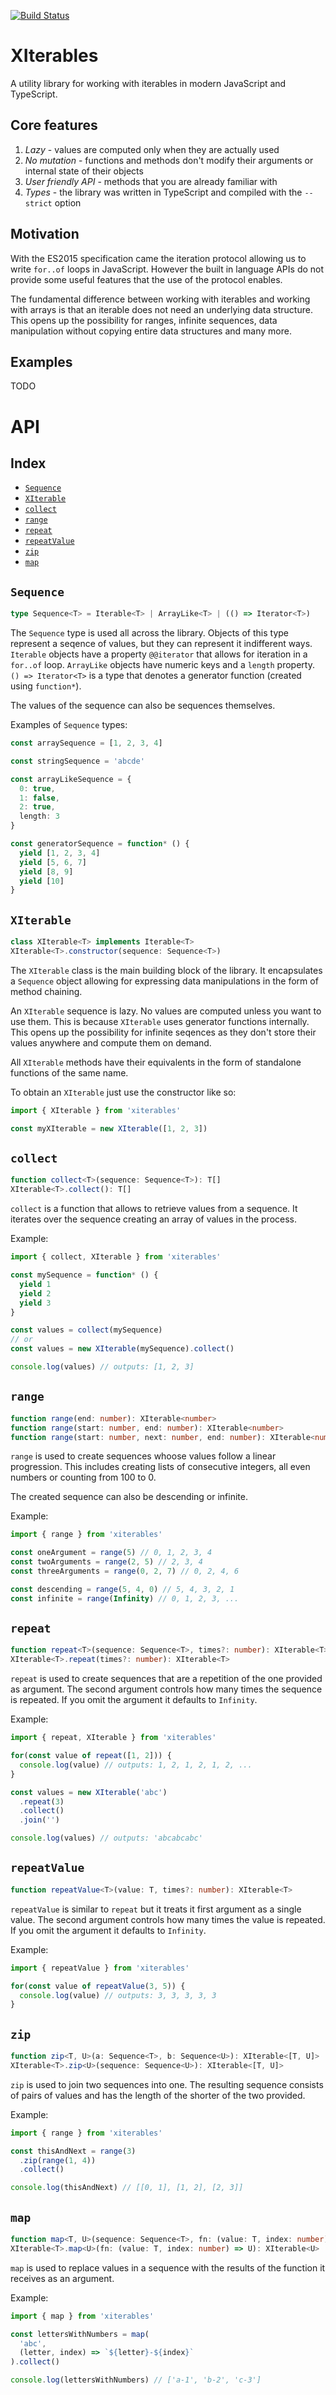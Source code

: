 [![Build Status](https://travis-ci.org/sz-piotr/xiterables.svg?branch=master)](https://travis-ci.org/sz-piotr/xiterables)

# XIterables

A utility library for working with iterables in modern JavaScript and TypeScript.

## Core features

1. *Lazy* - values are computed only when they are actually used
2. *No mutation* - functions and methods don't modify their arguments or internal state of their objects
3. *User friendly API* - methods that you are already familiar with
4. *Types* - the library was written in TypeScript and compiled with the `--strict` option

## Motivation

With the ES2015 specification came the iteration protocol allowing us to write `for..of` loops in JavaScript. However the built in language APIs do not provide some useful features that the use of the protocol enables.

The fundamental difference between working with iterables and working with arrays is that an iterable does not need an underlying data structure. This opens up the possibility for ranges, infinite sequences, data manipulation without copying entire data structures and many more.

## Examples

TODO

# API

## Index

- [`Sequence`](#sequence)
- [`XIterable`](#xiterable)
- [`collect`](#collect)
- [`range`](#range)
- [`repeat`](#repeat)
- [`repeatValue`](#repeatvalue)
- [`zip`](#zip)
- [`map`](#map)

## `Sequence`

```typescript
type Sequence<T> = Iterable<T> | ArrayLike<T> | (() => Iterator<T>)
```

The `Sequence` type is used all across the library. Objects of this type represent a seqence of values, but they can represent it indifferent ways. `Iterable` objects have a property `@@iterator` that allows for iteration in a `for..of` loop. `ArrayLike` objects have numeric keys and a `length` property. `() => Iterator<T>` is a type that denotes a generator function (created using `function*`).

The values of the sequence can also be sequences themselves.

Examples of `Sequence` types:

```typescript
const arraySequence = [1, 2, 3, 4]

const stringSequence = 'abcde'

const arrayLikeSequence = {
  0: true,
  1: false,
  2: true,
  length: 3
}

const generatorSequence = function* () {
  yield [1, 2, 3, 4]
  yield [5, 6, 7]
  yield [8, 9]
  yield [10]
}
```


## `XIterable`

```typescript
class XIterable<T> implements Iterable<T>
XIterable<T>.constructor(sequence: Sequence<T>)
```

The `XIterable` class is the main building block of the library. It encapsulates a `Sequence` object allowing for expressing data manipulations in the form of method chaining. 

An `XIterable` sequence is lazy. No values are computed unless you want to use them. This is because `XIterable` uses generator functions internally. This opens up the possibility for infinite seqences as they don't store their values anywhere and compute them on demand.

All `XIterable` methods have their equivalents in the form of standalone functions of the same name.

To obtain an `XIterable` just use the constructor like so:

```typescript
import { XIterable } from 'xiterables'

const myXIterable = new XIterable([1, 2, 3])
```


## `collect`

```typescript
function collect<T>(sequence: Sequence<T>): T[]
XIterable<T>.collect(): T[]
```

`collect` is a function that allows to retrieve values from a sequence. It iterates over the sequence creating an array of values in the process.

Example:

```typescript
import { collect, XIterable } from 'xiterables'

const mySequence = function* () {
  yield 1
  yield 2
  yield 3
}

const values = collect(mySequence)
// or
const values = new XIterable(mySequence).collect()

console.log(values) // outputs: [1, 2, 3]
```


## `range`

```typescript
function range(end: number): XIterable<number>
function range(start: number, end: number): XIterable<number>
function range(start: number, next: number, end: number): XIterable<number>
```

`range` is used to create sequences whoose values follow a linear progression. This includes creating lists of consecutive integers, all even numbers or counting from 100 to 0.

The created sequence can also be descending or infinite.

Example:

```typescript
import { range } from 'xiterables'

const oneArgument = range(5) // 0, 1, 2, 3, 4
const twoArguments = range(2, 5) // 2, 3, 4
const threeArguments = range(0, 2, 7) // 0, 2, 4, 6

const descending = range(5, 4, 0) // 5, 4, 3, 2, 1
const infinite = range(Infinity) // 0, 1, 2, 3, ...
```


## `repeat`

```typescript
function repeat<T>(sequence: Sequence<T>, times?: number): XIterable<T>
XIterable<T>.repeat(times?: number): XIterable<T>
```

`repeat` is used to create sequences that are a repetition of the one provided as argument. The second argument controls how many times the sequence is repeated. If you omit the argument it defaults to `Infinity`.

Example:

```typescript
import { repeat, XIterable } from 'xiterables'

for(const value of repeat([1, 2])) {
  console.log(value) // outputs: 1, 2, 1, 2, 1, 2, ...
}

const values = new XIterable('abc')
  .repeat(3)
  .collect()
  .join('')

console.log(values) // outputs: 'abcabcabc'
```


## `repeatValue`

```typescript
function repeatValue<T>(value: T, times?: number): XIterable<T>
```

`repeatValue` is similar to `repeat` but it treats it first argument as a single value. The second argument controls how many times the value is repeated. If you omit the argument it defaults to `Infinity`.

Example:

```typescript
import { repeatValue } from 'xiterables'

for(const value of repeatValue(3, 5)) {
  console.log(value) // outputs: 3, 3, 3, 3, 3
}
```


## `zip`

```typescript
function zip<T, U>(a: Sequence<T>, b: Sequence<U>): XIterable<[T, U]>
XIterable<T>.zip<U>(sequence: Sequence<U>): XIterable<[T, U]>
```

`zip` is used to join two sequences into one. The resulting sequence consists of pairs of values and has the length of the shorter of the two provided.

Example:

```typescript
import { range } from 'xiterables'

const thisAndNext = range(3)
  .zip(range(1, 4))
  .collect()

console.log(thisAndNext) // [[0, 1], [1, 2], [2, 3]]
```


## `map`

```typescript
function map<T, U>(sequence: Sequence<T>, fn: (value: T, index: number) => U): XIterable<U>
XIterable<T>.map<U>(fn: (value: T, index: number) => U): XIterable<U>
```

`map` is used to replace values in a sequence with the results of the function it receives as an argument.

Example:

```typescript
import { map } from 'xiterables'

const lettersWithNumbers = map(
  'abc',
  (letter, index) => `${letter}-${index}`
).collect()

console.log(lettersWithNumbers) // ['a-1', 'b-2', 'c-3']
```

